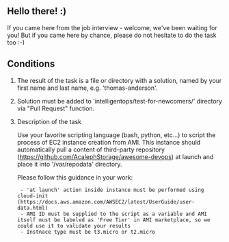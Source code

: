 ## Hello there! :)

If you came here from the job interview - welcome, we've been waiting for you! But if you came here by chance, please do not hesitate to do the task too :-)

## Conditions
1. The result of the task is a file or directory with a solution, named by your first name and last name, e.g. 'thomas-anderson'.
2. Solution must be added to 'intelligentops/test-for-newcomers/' directory via "Pull Request" function.
3. Description of the task

    Use your favorite scripting language (bash, python, etc...) to script the process of EC2 instance creation from AMI. This instance should automatically pull a content of third-party repository (https://github.com/AcalephStorage/awesome-devops) at launch and place it into '/var/repodata' directory.
    
    Please follow this guidance in your work:
    
        - 'at launch' action inside instance must be performed using cloud-init (https://docs.aws.amazon.com/AWSEC2/latest/UserGuide/user-data.html)
        - AMI ID must be supplied to the script as a variable and AMI itself must be labeled as 'Free Tier' in AMI marketplace, so we could use it to validate your results 
        - Instnace type must be t3.micro or t2.micro

